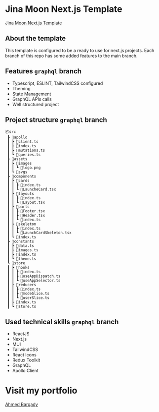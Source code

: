 # Jina Moon Next.js Template

[Jina Moon Next.js Template](https://jinamoon-nextjs-template.ahmedbargady.me)

## About the template

This template is configured to be a ready to use for next.js projects. Each branch of this repo has some added features to the main branch.

## Features `graphql` branch

- Typescript, ESLINT, TailwindCSS configured
- Theming
- State Management
- GraphQL APIs calls
- Well structured project

## Project structure `graphql` branch

```
📦src
 ┣ 📂apollo
 ┃ ┣ 📜client.ts
 ┃ ┣ 📜index.ts
 ┃ ┣ 📜mutations.ts
 ┃ ┗ 📜queries.ts
 ┣ 📂assets
 ┃ ┣ 📂images
 ┃ ┃ ┗ 📜logo.png
 ┃ ┗ 📂svgs
 ┣ 📂components
 ┃ ┣ 📂cards
 ┃ ┃ ┣ 📜index.ts
 ┃ ┃ ┗ 📜LauncheCard.tsx
 ┃ ┣ 📂layouts
 ┃ ┃ ┣ 📜index.ts
 ┃ ┃ ┗ 📜Layout.tsx
 ┃ ┣ 📂parts
 ┃ ┃ ┣ 📜Footer.tsx
 ┃ ┃ ┣ 📜Header.tsx
 ┃ ┃ ┗ 📜index.ts
 ┃ ┣ 📂skeleton
 ┃ ┃ ┣ 📜index.ts
 ┃ ┃ ┗ 📜LaunchCardSkeleton.tsx
 ┃ ┗ 📜index.ts
 ┣ 📂constants
 ┃ ┣ 📜data.ts
 ┃ ┣ 📜images.ts
 ┃ ┣ 📜index.ts
 ┃ ┗ 📜theme.ts
 ┗ 📂store
 ┃ ┣ 📂hooks
 ┃ ┃ ┣ 📜index.ts
 ┃ ┃ ┣ 📜useAppDispatch.ts
 ┃ ┃ ┗ 📜useAppSelector.ts
 ┃ ┣ 📂reducers
 ┃ ┃ ┣ 📜index.ts
 ┃ ┃ ┣ 📜modeSlice.ts
 ┃ ┃ ┗ 📜userSlice.ts
 ┃ ┣ 📜index.ts
 ┃ ┗ 📜store.ts
```

## Used technical skills `graphql` branch

- ReactJS
- Next.js
- MUI
- TailwindCSS
- React Icons
- Redux Toolkit
- GraphQL
- Apollo Client

# Visit my portfolio

[Ahmed Bargady](https://ahmedbargady.me)
